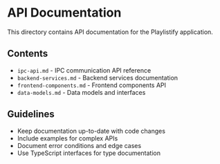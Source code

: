 # API Documentation

This directory contains API documentation for the Playlistify application.

## Contents

- `ipc-api.md` - IPC communication API reference
- `backend-services.md` - Backend services documentation
- `frontend-components.md` - Frontend components API
- `data-models.md` - Data models and interfaces

## Guidelines

- Keep documentation up-to-date with code changes
- Include examples for complex APIs
- Document error conditions and edge cases
- Use TypeScript interfaces for type documentation